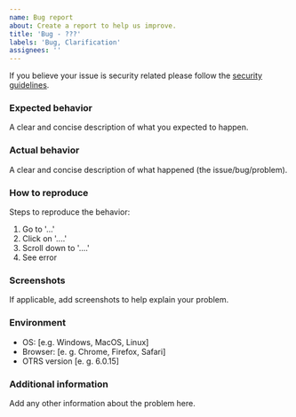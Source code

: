 ```yaml
---
name: Bug report
about: Create a report to help us improve.
title: 'Bug - ???'
labels: 'Bug, Clarification'
assignees: ''
---
```


If you believe your issue is security related please follow the [security guidelines](https://github.com/znuny/Znuny/blob/rel-6_0/SECURITY.md).

### Expected behavior

A clear and concise description of what you expected to happen.

### Actual behavior

A clear and concise description of what happened (the issue/bug/problem).

### How to reproduce

Steps to reproduce the behavior:

1. Go to '...'
2. Click on '....'
3. Scroll down to '....'
4. See error

### Screenshots

If applicable, add screenshots to help explain your problem.

### Environment

- OS: [e.g. Windows, MacOS, Linux]
- Browser: [e. g. Chrome, Firefox, Safari]
- OTRS version [e. g. 6.0.15]

### Additional information

Add any other information about the problem here.
